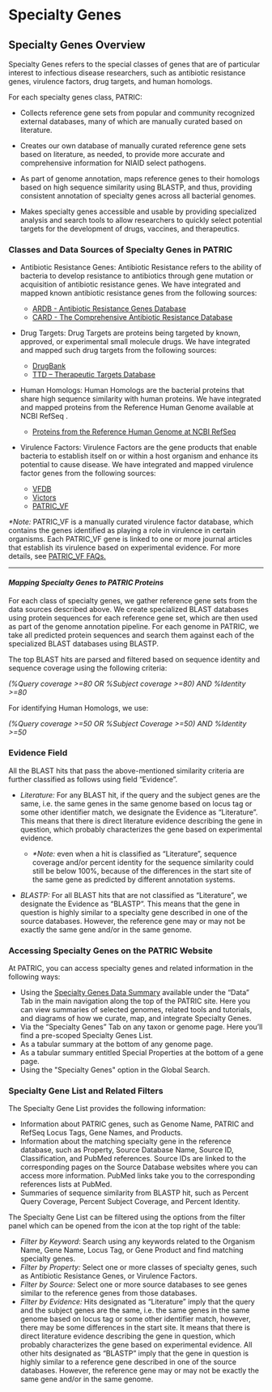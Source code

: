 # Specialty Genes

## Specialty Genes Overview

Specialty Genes refers to the special classes of genes that are of
particular interest to infectious disease researchers, such as
antibiotic resistance genes, virulence factors, drug targets, and human
homologs.

For each specialty genes class, PATRIC:

-   Collects reference gene sets from popular and community recognized
    external databases, many of which are manually curated based on
    literature.

-   Creates our own database of manually curated reference gene sets
    based on literature, as needed, to provide more accurate and
    comprehensive information for NIAID select pathogens.

-   As part of genome annotation, maps reference genes to their homologs
    based on high sequence similarity using BLASTP, and thus, providing
    consistent annotation of specialty genes across all bacterial
    genomes.

-   Makes specialty genes accessible and usable by providing specialized
    analysis and search tools to allow researchers to quickly select
    potential targets for the development of drugs, vaccines, and
    therapeutics.

### Classes and Data Sources of Specialty Genes in PATRIC

-   Antibiotic Resistance Genes: Antibiotic Resistance refers to the
    ability of bacteria to develop resistance to antibiotics through
    gene mutation or acquisition of antibiotic resistance genes. We have
    integrated and mapped known antibiotic resistance genes from the
    following sources:
    -   [ARDB - Antibiotic Resistance Genes Database](http://ardb.cbcb.umd.edu/)
    -   [CARD - The Comprehensive Antibiotic Resistance Database](http://arpcard.mcmaster.ca/)

-   Drug Targets: Drug Targets are proteins being targeted by known,
    approved, or experimental small molecule drugs. We have integrated
    and mapped such drug targets from the following sources:
    -   [DrugBank](http://www.drugbank.ca/)
    -   [TTD – Therapeutic Targets Database](http://bidd.nus.edu.sg/group/TTD/ttd.asp)

-   Human Homologs: Human Homologs are the bacterial proteins that share
    high sequence similarity with human proteins. We have integrated and
    mapped proteins from the Reference Human Genome available at NCBI
    RefSeq .
    -   [Proteins from the Reference Human Genome at NCBI RefSeq](http://www.ncbi.nlm.nih.gov/assembly/GCF_000001405.26)

-   Virulence Factors: Virulence Factors are the gene products that
    enable bacteria to establish itself on or within a host organism and
    enhance its potential to cause disease. We have integrated and
    mapped virulence factor genes from the following sources:
    -   [VFDB](http://www.mgc.ac.cn/VFs/main.htm)
    -   [Victors](http://www.phidias.us/victors/)
    -   [PATRIC\_VF](http://patricbrc.org/portal/portal/patric/SpecialtyGeneSource?source=PATRIC_VF)

*\*Note:* PATRIC\_VF is a manually curated virulence factor database,
which contains the genes identified as playing a role in virulence in
certain organisms. Each PATRIC\_VF gene is linked to one or more journal
articles that establish its virulence based on experimental evidence.
For more details, see [PATRIC\_VF FAQs.](http://enews.patricbrc.org/faqs/patric-curated-virulence-factors-faqs/)

------------------------------------------------------------------------

#### ***Mapping Specialty Genes to PATRIC Proteins***

For each class of specialty genes, we gather reference gene sets from
the data sources described above. We create specialized BLAST databases
using protein sequences for each reference gene set, which are then used
as part of the genome annotation pipeline. For each genome in PATRIC, we
take all predicted protein sequences and search them against each of the
specialized BLAST databases using BLASTP.

The top BLAST hits are parsed and filtered based on sequence identity
and sequence coverage using the following criteria:

*(%Query coverage &gt;=80 OR %Subject coverage &gt;=80) AND %Identity
&gt;=80*

For identifying Human Homologs, we use:

*(%Query coverage &gt;=50 OR %Subject Coverage &gt;=50) AND %Identity
&gt;=50*

### Evidence Field

All the BLAST hits that pass the above-mentioned similarity criteria are
further classified as follows using field “Evidence”.

-   *Literature:* For any BLAST hit, if the query and the subject genes
    are the same, i.e. the same genes in the same genome based on locus
    tag or some other identifier match, we designate the Evidence as
    “Literature”. This means that there is direct literature evidence
    describing the gene in question, which probably characterizes the
    gene based on experimental evidence.
    -   *\*Note:* even when a hit is classified as “Literature”,
        sequence coverage and/or percent identity for the sequence
        similarity could still be below 100%, because of the differences
        in the start site of the same gene as predicted by different
        annotation systems.

-   *BLASTP:* For all BLAST hits that are not classified as
    “Literature”, we designate the Evidence as “BLASTP”. This means that
    the gene in question is highly similar to a specialty gene described
    in one of the source databases. However, the reference gene may or
    may not be exactly the same gene and/or in the same genome.

### Accessing Specialty Genes on the PATRIC Website

At PATRIC, you can access specialty genes and related information in the
following ways:

-   Using the [Specialty Genes Data Summary](https://www.patricbrc.org/view/DataType/SpecialtyGenes)
    available under the “Data” Tab in the main navigation along the top
    of the PATRIC site. Here you can view summaries of selected genomes,
    related tools and tutorials, and diagrams of how we curate, map, and
    integrate Specialty Genes.
-   Via the “Specialty Genes” Tab on any taxon or genome page. Here
    you’ll find a pre-scoped Specialty Genes List.
-   As a tabular summary at the bottom of any genome page.
-   As a tabular summary entitled Special Properties at the bottom of a
    gene page.
-   Using the "Specialty Genes" option in the Global Search.

### Specialty Gene List and Related Filters

The Specialty Gene List provides the following information:

-   Information about PATRIC genes, such as Genome Name, PATRIC and
    RefSeq Locus Tags, Gene Names, and Products.
-   Information about the matching specialty gene in the reference
    database, such as Property, Source Database Name, Source ID,
    Classification, and PubMed references. Source IDs are linked to the
    corresponding pages on the Source Database websites where you can
    access more information. PubMed links take you to the corresponding
    references lists at PubMed.
-   Summaries of sequence similarity from BLASTP hit, such as Percent
    Query Coverage, Percent Subject Coverage, and Percent Identity.

The Specialty Gene List can be filtered using the options from the
filter panel which can be opened from the icon at the top right of the
table:

-   *Filter by Keyword*: Search using any keywords related to the
    Organism Name, Gene Name, Locus Tag, or Gene Product and find
    matching specialty genes.
-   *Filter by Property:* Select one or more classes of specialty genes,
    such as Antibiotic Resistance Genes, or Virulence Factors.
-   *Filter by Source:* Select one or more source databases to see genes
    similar to the reference genes from those databases.
-   *Filter by Evidence:* Hits designated as “Literature” imply that the
    query and the subject genes are the same, i.e. the same genes in the
    same genome based on locus tag or some other identifier match,
    however, there may be some differences in the start site. It means
    that there is direct literature evidence describing the gene in
    question, which probably characterizes the gene based on
    experimental evidence. All other hits designated as “BLASTP” imply
    that the gene in question is highly similar to a reference gene
    described in one of the source databases. However, the reference
    gene may or may not be exactly the same gene and/or in the same
    genome.
